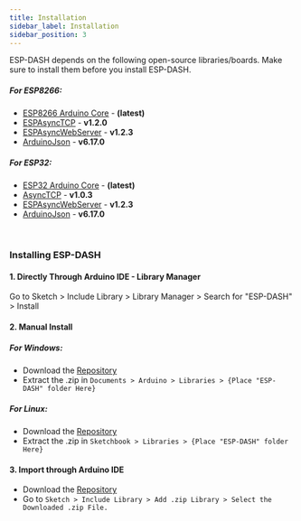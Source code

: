 ```yaml
---
title: Installation
sidebar_label: Installation
sidebar_position: 3
---
```


ESP-DASH depends on the following open-source libraries/boards. Make sure to install them before you install ESP-DASH.

##### For ESP8266:
- [ESP8266 Arduino Core](https://github.com/esp8266/Arduino) - **(latest)**
- [ESPAsyncTCP](https://github.com/me-no-dev/ESPAsyncTCP) - **v1.2.0**
- [ESPAsyncWebServer](https://github.com/me-no-dev/ESPAsyncWebServer) - **v1.2.3**
- [ArduinoJson](https://github.com/bblanchon/ArduinoJson) - **v6.17.0**

##### For ESP32:
- [ESP32 Arduino Core](https://github.com/espressif/arduino-esp32) - **(latest)**
- [AsyncTCP](https://github.com/me-no-dev/AsyncTCP) - **v1.0.3**
- [ESPAsyncWebServer](https://github.com/me-no-dev/ESPAsyncWebServer) - **v1.2.3**
- [ArduinoJson](https://github.com/bblanchon/ArduinoJson) - **v6.17.0**

<br/>

### Installing ESP-DASH 

#### 1. Directly Through Arduino IDE - Library Manager

Go to Sketch > Include Library > Library Manager > Search for "ESP-DASH" > Install


#### 2. Manual Install

##### For Windows:
- Download the [Repository](https://github.com/ayushsharma82/ESP-DASH/archive/master.zip)
- Extract the .zip in `Documents > Arduino > Libraries > {Place "ESP-DASH" folder Here}`

##### For Linux:
- Download the [Repository](https://github.com/ayushsharma82/ESP-DASH/archive/master.zip) 
- Extract the .zip in `Sketchbook > Libraries > {Place "ESP-DASH" folder Here}`


#### 3. Import through Arduino IDE

- Download the [Repository](https://github.com/ayushsharma82/ESP-DASH/archive/master.zip)
- Go to `Sketch > Include Library > Add .zip Library > Select the Downloaded .zip File.`
